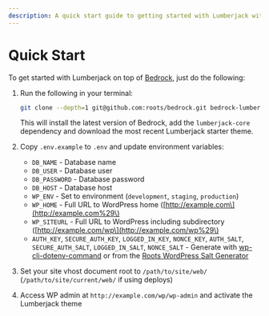 ```yaml
---
description: A quick start guide to getting started with Lumberjack with Bedrock.
---
```


# Quick Start

To get started with Lumberjack on top of [Bedrock](https://roots.io/bedrock/), just do the following:

1. Run the following in your terminal:

   ```bash
   git clone --depth=1 git@github.com:roots/bedrock.git bedrock-lumberjack-site && rm -rf bedrock-lumberjack-site/.git && cd bedrock-lumberjack-site && composer require rareloop/lumberjack-core && cd web/app/themes && git clone --depth=1 git@github.com:rareloop/lumberjack.git lumberjack && rm -rf lumberjack/.git && cd ../../..
   ```

   This will install the latest version of Bedrock, add the `lumberjack-core` dependency and download the most recent Lumberjack starter theme.

2. Copy `.env.example` to `.env` and update environment variables:
   * `DB_NAME` - Database name
   * `DB_USER` - Database user
   * `DB_PASSWORD` - Database password
   * `DB_HOST` - Database host
   * `WP_ENV` - Set to environment \(`development`, `staging`, `production`\)
   * `WP_HOME` - Full URL to WordPress home \([http://example.com\](http://example.com%29\)
   * `WP_SITEURL` - Full URL to WordPress including subdirectory \([http://example.com/wp\](http://example.com/wp%29\)
   * `AUTH_KEY`, `SECURE_AUTH_KEY`, `LOGGED_IN_KEY`, `NONCE_KEY`, `AUTH_SALT`, `SECURE_AUTH_SALT`, `LOGGED_IN_SALT`, `NONCE_SALT` - Generate with [wp-cli-dotenv-command](https://github.com/aaemnnosttv/wp-cli-dotenv-command) or from the [Roots WordPress Salt Generator](https://cdn.roots.io/salts.html)
3. Set your site vhost document root to `/path/to/site/web/` \(`/path/to/site/current/web/` if using deploys\)
4. Access WP admin at `http://example.com/wp/wp-admin` and activate the Lumberjack theme

